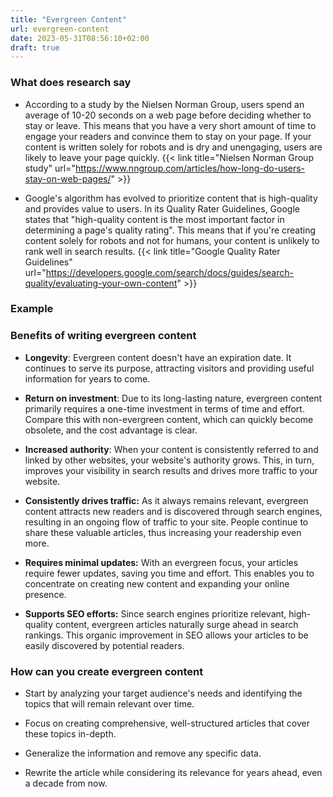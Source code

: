 ```yaml
---
title: "Evergreen Content"
url: evergreen-content
date: 2023-05-31T08:56:10+02:00
draft: true
---
```


### What does research say

- According to a study by the Nielsen Norman Group, users spend an average of 10-20 seconds on a web page before deciding whether to stay or leave. This means that you have a very short amount of time to engage your readers and convince them to stay on your page. If your content is written solely for robots and is dry and unengaging, users are likely to leave your page quickly. {{< link title="Nielsen Norman Group study" url="https://www.nngroup.com/articles/how-long-do-users-stay-on-web-pages/" >}}

- Google's algorithm has evolved to prioritize content that is high-quality and provides value to users. In its Quality Rater Guidelines, Google states that "high-quality content is the most important factor in determining a page's quality rating". This means that if you're creating content solely for robots and not for humans, your content is unlikely to rank well in search results. {{< link title="Google Quality Rater Guidelines" url="https://developers.google.com/search/docs/guides/search-quality/evaluating-your-own-content" >}}

### Example

### Benefits of writing evergreen content

- **Longevity**: Evergreen content doesn't have an expiration date. It continues to serve its purpose, attracting visitors and providing useful information for years to come.

- **Return on investment**: Due to its long-lasting nature, evergreen content primarily requires a one-time investment in terms of time and effort. Compare this with non-evergreen content, which can quickly become obsolete, and the cost advantage is clear.

- **Increased authority**: When your content is consistently referred to and linked by other websites, your website's authority grows. This, in turn, improves your visibility in search results and drives more traffic to your website.

- **Consistently drives traffic:** As it always remains relevant, evergreen content attracts new readers and is discovered through search engines, resulting in an ongoing flow of traffic to your site. People continue to share these valuable articles, thus increasing your readership even more.

- **Requires minimal updates:** With an evergreen focus, your articles require fewer updates, saving you time and effort. This enables you to concentrate on creating new content and expanding your online presence.

- **Supports SEO efforts:** Since search engines prioritize relevant, high-quality content, evergreen articles naturally surge ahead in search rankings. This organic improvement in SEO allows your articles to be easily discovered by potential readers.

### How can you create evergreen content

- Start by analyzing your target audience's needs and identifying the topics that will remain relevant over time. 

- Focus on creating comprehensive, well-structured articles that cover these topics in-depth. 

- Generalize the information and remove any specific data.

- Rewrite the article while considering its relevance for years ahead, even a decade from now.


